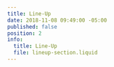 ```yaml
---
title: Line-Up
date: 2018-11-08 09:49:00 -05:00
published: false
position: 2
info:
  title: Line-Up
  file: lineup-section.liquid
---
```


